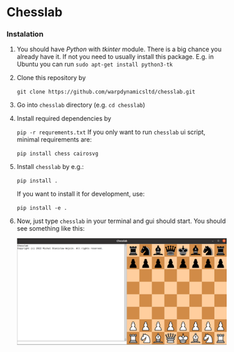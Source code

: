 # Chesslab

### Instalation

1. You should have <i>Python</i> with <i>tkinter</i> module. 
There is a big chance you already have it. If not you need to usually install
this package. E.g. in Ubuntu you can run `sudo apt-get install python3-tk`   
2. Clone this repository by

    ```git clone https://github.com/warpdynamicsltd/chesslab.git```
3. Go into `chesslab` directory (e.g. `cd chesslab`)
4. Install required dependencies by

    ```pip -r requrements.txt```
    If you only want to run `chesslab` ui script, minimal requirements are:

    ```pip install chess cairosvg```
5. Install `chesslab` by e.g.:

    ```pip install .```

    If you want to install it for development, use:

    ```pip install -e .```
6. Now, just type `chesslab` in your terminal and gui should start. You should see something like this:

   ![Alt Chesslab](img/chesslab.png)